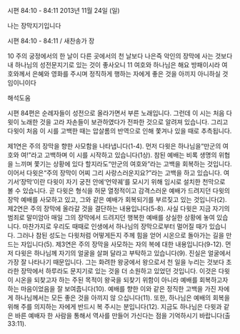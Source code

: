 시편 84:10 - 84:11 
2013년 11월 24일 (일)

나는 장막지기입니다



시편 84:10 - 84:11 / 새찬송가  장


10 주의 궁정에서의 한 날이 다른 곳에서의 천 날보다 나은즉 악인의 장막에 사는 것보다 내 하나님의 성전문지기로 있는 것이 좋사오니
11 여호와 하나님은 해요 방패이시라 여호와께서 은혜와 영화를 주시며 정직하게 행하는 자에게 좋은 것을 아끼지 아니하실 것임이니이다

해석도움





시편 84편은 순례자들이 성전으로 올라가면서 부른 노래입니다. 그런데 이 시는 처음 다윗이 노래한 것을 고라 자손들이 보관하였다가 전파한 것으로 알려져 있습니다. 그리고 다윗이 처음 이 시를 고백한 때는 압살롬의 반역으로 인해 쫓겨나 있을 때로 추측됩니다.

제1연은 주의 장막을 향한 사모함을 나타냅니다(1-4). 먼저 다윗은 하나님을“만군의 여호와
여!”라고 고백하며 이 시를 시작하고 있습니다(1상). 참된 예배는 비록 생명의 위협을 느끼며 쫓기는 상황에 있다 할지라도“만군의 여호와”라는 고백을 회복하는 것입니다. 이어서 다윗은“주의 장막이 어찌 그리 사랑스러운지요?”라는 고백을 하고 있습니다. 여기서‘장막’이란
다윗이 자기 궁전 안에‘언약궤’를 모시기 위해 임시로 설치한 천막으로 볼 수 있습니다. 곧
다윗은 형식을 허문 열정적이고 감격스러운 예배가 드려지던 다윗의 장막 예배를 사모하고
있고, 그와 같은 예배가 회복되기를 부르짖고 있는 것입니다(2).
제2연은 주의 장막에 올라갈 것을 결단하는 내용입니다(5-8). 사실 다윗은 지금 자기의 범죄로 말미암아 매일 그의 장막에서 드려지던 행복한 예배를 상실한 상황에 놓여 있습니다. 마찬가지로 우리도 때때로 인생에서 하나님의 장막으로부터 멀어질 때가 있습니다. 그러나 참된 성도는 다윗처럼 어떻게든지 주께 힘을 얻어 시온으로 돌아가는 길을 만드는 자입니다(5).
제3연은 주의 장막을 사모하는 자의 복에 대한 내용입니다(9-12). 먼저 다윗은 하나님께 자기의 얼굴을 살펴 달라고 부탁하고 있습니다(9). 진실은 얼굴에서 가장 잘 나타나기 때문입니다. 그는 화려한 왕궁에서 왕으로서 천 일을 누리는 것보다 초라한 장막에서 하루라도 문지기로 있는 것을 더 소원하고 있었던 것입니다. 이것은 다윗이 시온을 되찾고자 하는 주된 목적이 왕국을 되찾기 위함이 아니라 예배를 회복하고자 하는 마음이었음을 잘 보여줍니다(10). 
예배를 향한 이와 같은 정직한 고백을 가진 자에게 하나님께서는 모든 좋은 것을 아끼지 않
으십니다(11). 또한, 하나님은 예배의 회복을 위해 주를 의지하는 자에게 반드시 복 주시는 분입니다(12). 지금도 하나님은 다윗과 같은 바른 예배자 한 사람을 통해서 역사를 만들어 가신다는 점을 기억하시기 바랍니다(출 33:11).